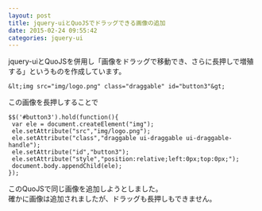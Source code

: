 ```yaml
---
layout: post
title: jquery-uiとQuoJSでドラッグできる画像の追加
date: 2015-02-24 09:55:42
categories: jquery-ui
---
```

<p>jquery-uiとQuoJSを併用し「画像をドラッグで移動でき、さらに長押しで増殖する」というものを作成しています。</p>

```
&lt;img src="img/logo.png" class="draggable" id="button3"&gt;
```

<p>この画像を長押しすることで</p>

```
$$('#button3').hold(function(){
 var ele = document.createElement("img");
 ele.setAttribute("src","img/logo.png");
 ele.setAttribute("class","draggable ui-draggable ui-draggable-handle");
 ele.setAttribute("id","button3");
 ele.setAttribute("style","position:relative;left:0px;top:0px;");
 document.body.appendChild(ele);
});
```

<p>このQuoJSで同じ画像を追加しようとしました。<br>
確かに画像は追加されましたが、ドラッグも長押しもできません。</p>
